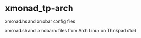 # xmonad_tp-arch
xmonad.hs and xmobar config files

xmonad.sh and .xmobarrc files from Arch Linux on Thinkpad x1c6
